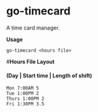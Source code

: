 go-timecard
===========

A time card manager.


**Usage**

    go-timecard <hours file>
    
#**Hours File Layout**

#### (Day | Start time | Length of shift)

    Mon 7:00AM 5
    Tue 1:00PM 2
    Thurs 1:00PM 2
    Fri 1:30PM 3.5
